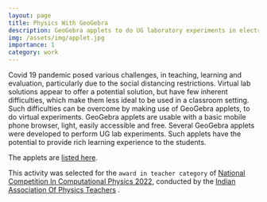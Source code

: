 ```yaml
---
layout: page
title: Physics With GeoGebra
description: GeoGebra applets to do UG laboratory experiments in electricity.
img: /assets/img/applet.jpg
importance: 1
category: work
---
```


Covid 19 pandemic posed various challenges, in teaching, learning and evaluation, particularly due to the social distancing restrictions. Virtual lab solutions appear to offer a potential solution, but have few inherent difficulties, which make them less ideal to be used in a classroom setting. Such difficulties  can be overcome by making use of GeoGebra applets, to do virtual experiments. GeoGebra applets are usable with a basic mobile phone browser, light, easily accessible and free.  Several GeoGebra applets were developed to perform UG lab experiments. Such applets have the potential to provide rich learning experience to the students.

The applets are <a href="https://sites.google.com/view/geogebra-experiments/electricity-experiments?authuser=0" target="_blank">listed here</a>.

This activity was selected for the `award in teacher category` of <a href="https://www.indapt.org/docs/noticeboard/results-ncicp-2022.pdf#page=2" target="_blank">National Competition In Computational Physics 2022</a>, conducted by the <a href="https://www.indapt.org/" target="_blank">Indian Association Of Physics Teachers</a> .




 
